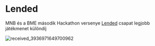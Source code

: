 # Lended

MNB és a BME második Hackathon versenye
[Lended](https://www.gtk.bme.hu/blog/sikeresen-zarult-az-mnb-es-a-bme-masodik-hackathon-versenye/) csapat legjobb játékmenet különdíj



![received_3936971649700962](https://user-images.githubusercontent.com/63722535/148695478-c96a4d59-7bef-446f-86e8-e2a6b2d83532.jpeg)
